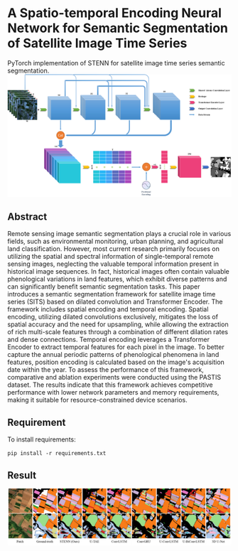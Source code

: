 # A Spatio-temporal Encoding Neural Network for Semantic Segmentation of Satellite Image Time Series
PyTorch implementation of STENN for satellite image time series semantic segmentation.
![](images/architecture.png)

## Abstract
Remote sensing image semantic segmentation plays a crucial role in various fields, such as environmental monitoring, urban planning, and agricultural land classification. However, most current research primarily focuses on utilizing the spatial and spectral information of single-temporal remote sensing images, neglecting the valuable temporal information present in historical image sequences. In fact, historical images often contain valuable phenological variations in land features, which exhibit diverse patterns and can significantly benefit semantic segmentation tasks. This paper introduces a semantic segmentation framework for satellite image time series (SITS) based on dilated convolution and Transformer Encoder. The framework includes spatial encoding and temporal encoding. Spatial encoding, utilizing dilated convolutions exclusively, mitigates the loss of spatial accuracy and the need for upsampling, while allowing the extraction of rich multi-scale features through a combination of different dilation rates and dense connections. Temporal encoding leverages a Transformer Encoder to extract temporal features for each pixel in the image. To better capture the annual periodic patterns of phenological phenomena in land features, position encoding is calculated based on the image's acquisition date within the year. To assess the performance of this framework, comparative and ablation experiments were conducted using the PASTIS dataset. The results indicate that this framework achieves competitive performance with lower network parameters and memory requirements, making it suitable for resource-constrained device scenarios.

## Requirement
To install requirements:

```setup
pip install -r requirements.txt
```

## Result
![](images/segmentation_results.png)
